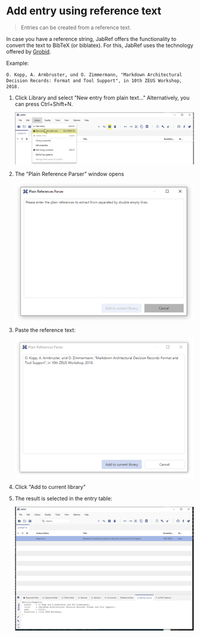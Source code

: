 # Add entry using reference text

> Entries can be created from a reference text.

In case you have a reference string, JabRef offers the functionality to convert the text to BibTeX (or biblatex). For this, JabRef uses the technology offered by [Grobid](https://github.com/kermitt2/grobid).

Example:

```
O. Kopp, A. Armbruster, und O. Zimmermann, "Markdown Architectural Decision Records: Format and Tool Support", in 10th ZEUS Workshop, 2018.
```

1.  Click Library and select "New entry from plain text..." Alternatively, you can press Ctrl+Shift+N.

    ![New entry from plain text](<../.gitbook/assets/new-entry-from-plain-text-step-1 (1).png>)
2.  The "Plain Reference Parser" window opens

    ![Plain Reference Parser](<../.gitbook/assets/new-entry-from-plain-text-step-2 (1).png>)
3.  Paste the reference text:

    ![Paste](<../.gitbook/assets/new-entry-from-plain-text-step-3 (1).png>)
4. Click "Add to current library"
5.  The result is selected in the entry table:

    ![Result of Grobid Parsing](<../.gitbook/assets/new-entry-from-plain-text-step-4 (1).png>)
